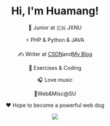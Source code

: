 <h1 align="center">Hi, I'm Huamang!</h1> 
<div align="center"> 
<p >🍻 Junior at 🇨🇳 JXNU</p>
<p >⚡ PHP & Python & JAVA </p>
<p align="center"> ✍️ Writer at <a href="https://blog.csdn.net/m0_51078229?spm=1000.2115.3001.5343">CSDN</a>and<a href="https://www.huamang.xyz/">My Blog</a></p>
<p align="center"> 🏃 Exercises & Coding</p>
<p align="center">🎧 Love music </p>
<p align="center">🚩Web&Misc@SU</p>
<p align="center">❤️ Hope to become a powerful web dog</p>
<p align="center">
  <a href="https://github.com/huamang"><img src="https://github-readme-stats.vercel.app/api?username=huamang&show_icons=true"></a>
</p>
